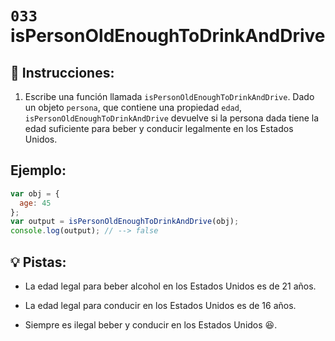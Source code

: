 # `033` isPersonOldEnoughToDrinkAndDrive

## 📝 Instrucciones:

1. Escribe una función llamada `isPersonOldEnoughToDrinkAndDrive`. Dado un objeto `persona`, que contiene una propiedad `edad`, `isPersonOldEnoughToDrinkAndDrive` devuelve si la persona dada tiene la edad suficiente para beber y conducir legalmente en los Estados Unidos.

## Ejemplo:

```Javascript
var obj = {
  age: 45
};
var output = isPersonOldEnoughToDrinkAndDrive(obj);
console.log(output); // --> false
```

## 💡 Pistas:

 + La edad legal para beber alcohol en los Estados Unidos es de 21 años. 
 
 + La edad legal para conducir en los Estados Unidos es de 16 años. 
 
 + Siempre es ilegal beber y conducir en los Estados Unidos 😆.
